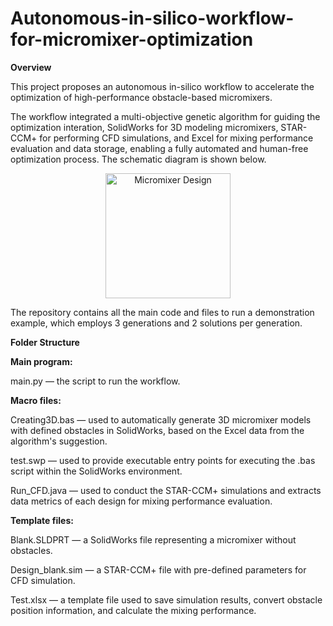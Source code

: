 # Autonomous-in-silico-workflow-for-micromixer-optimization

**Overview**

This project proposes an autonomous in-silico workflow to accelerate the optimization of high-performance obstacle-based micromixers.

The workflow integrated a multi-objective genetic algorithm for guiding the optimization interation, SolidWorks for 3D modeling micromixers, STAR-CCM+ for performing CFD simulations, and Excel for mixing performance evaluation and data storage, enabling a fully automated and human-free optimization process. The schematic diagram is shown below.


<p align="center">
  <img src="images/Figure.jpg" width="200" alt="Micromixer Design">
</p>

The repository contains all the main code and files to run a demonstration example, which employs 3 generations and 2 solutions per generation.

**Folder Structure**

  **Main program:**

main.py — the script to run the workflow.

  **Macro files:**

Creating3D.bas — used to automatically generate 3D micromixer models with defined obstacles in SolidWorks, based on the Excel data from the algorithm's suggestion.

test.swp — used to provide executable entry points for executing the .bas script within the SolidWorks environment.

Run_CFD.java — used to conduct the STAR-CCM+ simulations and extracts data metrics of each design for mixing performance evaluation.

**Template files:**

Blank.SLDPRT — a SolidWorks file representing a micromixer without obstacles.

Design_blank.sim — a STAR-CCM+ file with pre-defined parameters for CFD simulation.

Test.xlsx — a template file used to save simulation results, convert obstacle position information, and calculate the mixing performance.
